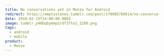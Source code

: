 ```yaml
---
title: No conversations yet in Monzo for Android
redirect: https://emptystates.tumblr.com/post/170905769614/no-conversations-yet-in-monzo-for-android
date: 2018-02-15T14:00:00.000Z
image: tumblr_p40bqbymmp1rdf37to1_1280.png
tags:
  - android
  - mobile
product:
  - Monzo
---
```

